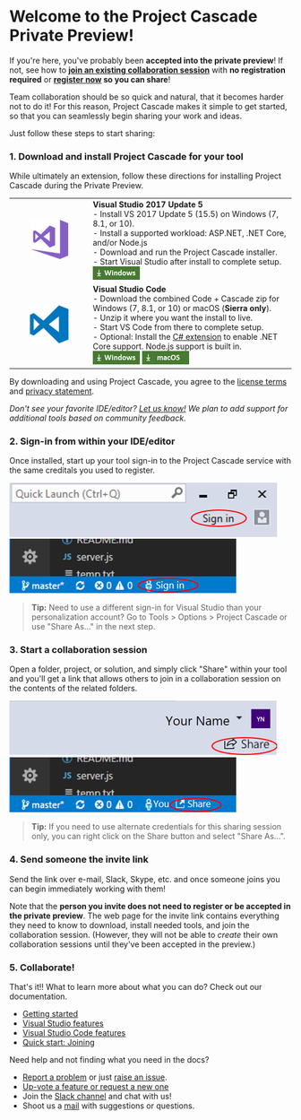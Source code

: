 # Welcome to the Project Cascade Private Preview!

If you're here, you've probably been **accepted into the private preview**! If not, see how to **[join an existing collaboration session](welcome-joiner.md)** with **no registration required** or **[register now](http://aka.ms/project-cascade/register) so you can share**!

Team collaboration should be so quick and natural, that it becomes harder not to do it! For this reason, Project Cascade makes it simple to get started, so that you can seamlessly begin sharing your work and ideas. 

Just follow these steps to start sharing:

### 1. Download and install Project Cascade for your tool
While ultimately an extension, follow these directions for installing Project Cascade during the Private Preview. 

<table style="width: 100%; border-style: none;">
<tr>
    <td style="width: 128px; text-align: center; border:none;"><img src="media/vs-icon.png" /></td>
    <td>
        <strong>Visual Studio 2017 Update 5</strong><br />
       - Install VS 2017 Update 5 (15.5) on Windows (7, 8.1, or 10).<br/>
       - Install a supported workload: ASP.NET, .NET Core, and/or Node.js<br />
       - Download and run the Project Cascade installer. <br />
       - Start Visual Studio after install to complete setup.<br />
       <a href="http://aka.ms/project-cascade/dl/vs"><img style="padding: 0; spacing: 0;" src="media/download-for-win.png"></a><br />
    </td>
</tr>
<tr>
    <td style="width: 128px; text-align: center; border:none;"><img src="media/vscode-icon.png" /></td>
    <td>
        <strong>Visual Studio Code</strong><br />
        - Download the combined Code + Cascade zip for Windows (7, 8.1, or 10) or macOS (<strong>Sierra only</strong>).<br />
        - Unzip it where you want the install to live.<br/>
        - Start VS Code from there to complete setup.<br />
        - Optional: Install the <a href="https://marketplace.visualstudio.com/items?itemName=ms-vscode.csharp">C# extension</a> to enable .NET Core support. Node.js support is built in.<br />
        <a href="http://aka.ms/project-cascade/dl/vscode-win"><img src="media/download-for-win.png"></a>
        <a href="http://aka.ms/project-cascade/dl/vscode-mac"><img src="media/download-for-mac.png"></a><br />
    </td>
</tr>
</table>

By downloading and using Project Cascade, you agree to the [license terms](http://aka.ms/project-cascade/license) and [privacy statement](https://www.microsoft.com/en-us/privacystatement/EnterpriseDev/default.aspx).

_Don't see your favorite IDE/editor? [Let us know!](https://github.com/Microsoft/project-cascade/issues/24) We plan to add support for additional tools based on community feedback._

### 2. Sign-in from within your IDE/editor

Once installed, start up your tool sign-in to the Project Cascade service with the same creditals you used to register.

![VS Download](media/vs-sign-in-button.png) ![VS Code Download](media/vscode-sign-in-button.png)

> **Tip:** Need to use a different sign-in for Visual Studio than your personalization account? Go to Tools &gt; Options &gt; Project Cascade or use "Share As..." in the next step.

### 3. Start a collaboration session

Open a folder, project, or solution, and simply click "Share" within your tool and you'll get a link that allows others to join in a collaboration session on the contents of the related folders. 

![VS Share Button](media/vs-share-button.png) ![VS Code Share Button](media/vscode-share-button.png)
	
> **Tip:** If you need to use alternate credentials for this sharing session only, you can right click on the Share button and select "Share As...".

### 4. Send someone the invite link

Send the link over e-mail, Slack, Skype, etc. and once someone joins you can begin immediately working with them! 

Note that the **person you invite does not need to register or be accepted in the private preview**. The web page for the invite link contains everything they need to know to download, install needed tools, and join the collaboration session. (However, they will not be able to _create_ their own collaboration sessions until they've been accepted in the preview.)

### 5. Collaborate!

That's it!! What to learn more about what you can do? Check out our documentation.

- [Getting started](../docs/getting-started.md)
- [Visual Studio features](../docs/collab-vs.md)
- [Visual Studio Code features](../docs/collab-vscode.md)
- [Quick start: Joining](welcome-joiner.md)

Need help and not finding what you need in the docs?

- [Report a problem](../CONTRIBUTING.md#filing-visual-studio-problems) or just [raise an issue](https://github.com/Microsoft/project-cascade/issues).
- [Up-vote a feature or request a new one](https://aka.ms/project-cascade/feature-requests)
- Join the [Slack channel](http://project-cascade.slack.com) and chat with us!
- Shoot us a [mail](mailto:project-cascade@microsoft.com) with suggestions or questions.
